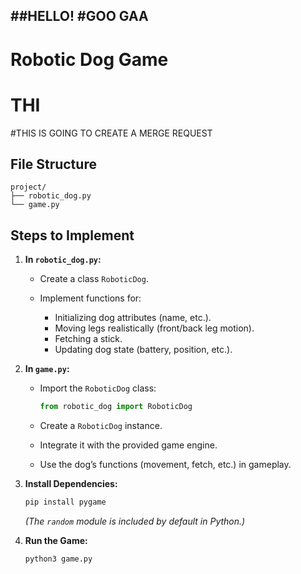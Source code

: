 ##HELLO!
#GOO GAA 
---
# Robotic Dog Game
# THI
#THIS IS GOING TO CREATE A MERGE REQUEST
## File Structure

```
project/
├── robotic_dog.py   
└── game.py          
```

## Steps to Implement

1. **In `robotic_dog.py`:**

   * Create a class `RoboticDog`.
   * Implement functions for:

     * Initializing dog attributes (name, etc.).
     * Moving legs realistically (front/back leg motion).
     * Fetching a stick.
     * Updating dog state (battery, position, etc.).

2. **In `game.py`:**

   * Import the `RoboticDog` class:

     ```python
     from robotic_dog import RoboticDog
     ```
   * Create a `RoboticDog` instance.
   * Integrate it with the provided game engine.
   * Use the dog’s functions (movement, fetch, etc.) in gameplay.

3. **Install Dependencies:**

   ```bash
   pip install pygame
   ```

   *(The `random` module is included by default in Python.)*

4. **Run the Game:**

   ```bash
   python3 game.py
   ```

